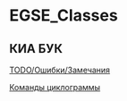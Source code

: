 EGSE_Classes
============

## КИА БУК

[TODO/Ошибки/Замечания](https://gist.github.com/shadow-bone-dark/c7c915fb8cbbffcb805e)

[Команды циклограммы](https://docs.google.com/document/d/1kEITbcT3yH0_lZ0TWvv_KlgRQmuEwW9jayDVOOhx0lo/edit?usp=sharing)
